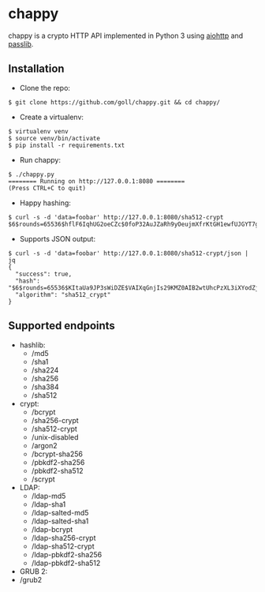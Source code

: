 # chappy
chappy is a crypto HTTP API implemented in Python 3 using [aiohttp](https://aiohttp.readthedocs.io/en/stable/) and [passlib](https://passlib.readthedocs.io/en/stable/index.html).

## Installation
* Clone the repo:
```
$ git clone https://github.com/goll/chappy.git && cd chappy/
```

* Create a virtualenv:
```
$ virtualenv venv
$ source venv/bin/activate
$ pip install -r requirements.txt
```

* Run chappy:
```
$ ./chappy.py
======== Running on http://127.0.0.1:8080 ========
(Press CTRL+C to quit)
```

* Happy hashing:
```
$ curl -s -d 'data=foobar' http://127.0.0.1:8080/sha512-crypt
$6$rounds=65536$hflF6IqhUG2oeCZc$0foP32AuJZaRh9yOeujmXfrKtGH1ewfUJGYT7g5hSnInOiaRJ/JssFGgyV2f3FfirmIrMHkYe9p25nC8j6w4z.
```

* Supports JSON output:
```
$ curl -s -d 'data=foobar' http://127.0.0.1:8080/sha512-crypt/json | jq
{
  "success": true,
  "hash": "$6$rounds=65536$KItaUa9JP3sWiDZE$VAIXqGnjIs29KMZ0AIB2wtUhcPzXL3iXYodZj5VgP8Czx.SwgUqqE/xOx4td3xnAZvyJqNWOgrG3hmZ2JOLzf0",
  "algorithm": "sha512_crypt"
}

```

## Supported endpoints
* hashlib:
  * /md5
  * /sha1
  * /sha224
  * /sha256
  * /sha384
  * /sha512
* crypt:
  * /bcrypt
  * /sha256-crypt
  * /sha512-crypt
  * /unix-disabled
  * /argon2
  * /bcrypt-sha256
  * /pbkdf2-sha256
  * /pbkdf2-sha512
  * /scrypt
* LDAP:
  * /ldap-md5
  * /ldap-sha1
  * /ldap-salted-md5
  * /ldap-salted-sha1
  * /ldap-bcrypt
  * /ldap-sha256-crypt
  * /ldap-sha512-crypt
  * /ldap-pbkdf2-sha256
  * /ldap-pbkdf2-sha512
* GRUB 2:
 * /grub2
